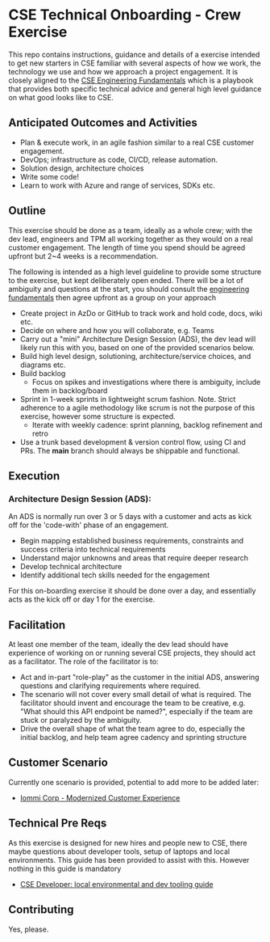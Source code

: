 # CSE Technical Onboarding - Crew Exercise

This repo contains instructions, guidance and details of a exercise intended to get new starters in CSE familiar with several aspects of how we work, the technology we use and how we approach a project engagement. It is closely aligned to the [CSE Engineering Fundamentals](https://microsoft.github.io/code-with-engineering-playbook/) which is a playbook that provides both specific technical advice and general high level guidance on what good looks like to CSE.

## Anticipated Outcomes and Activities

- Plan & execute work, in an agile fashion similar to a real CSE customer engagement.
- DevOps; infrastructure as code, CI/CD, release automation.
- Solution design, architecture choices
- Write some code!
- Learn to work with Azure and range of services, SDKs etc.

## Outline

This exercise should be done as a team, ideally as a whole crew; with the dev lead, engineers and TPM all working together as they would on a real customer engagement. The length of time you spend should be agreed upfront but 2~4 weeks is a recommendation.

The following is intended as a high level guideline to provide some structure to the exercise, but kept deliberately open ended. There will be a lot of ambiguity and questions at the start, you should consult the [engineering fundamentals](https://microsoft.github.io/code-with-engineering-playbook/) then agree upfront as a group on your approach

- Create project in AzDo or GitHub to track work and hold code, docs, wiki etc.
- Decide on where and how you will collaborate, e.g. Teams
- Carry out a "mini" Architecture Design Session (ADS), the dev lead will likely run this with you, based on one of the provided scenarios below.
- Build high level design, solutioning, architecture/service choices, and diagrams etc.
- Build backlog
  - Focus on spikes and investigations where there is ambiguity, include them in backlog/board
- Sprint in 1-week sprints in lightweight scrum fashion. Note. Strict adherence to a agile methodology like scrum is not the purpose of this exercise, however some structure is expected.
  - Iterate with weekly cadence: sprint planning, backlog refinement and retro
- Use a trunk based development & version control flow, using CI and PRs. The **main** branch should always be shippable and functional.

## Execution

### Architecture Design Session (ADS):

An ADS is normally run over 3 or 5 days with a customer and acts as kick off for the 'code-with' phase of an engagement.

- Begin mapping established business requirements, constraints and success criteria into technical requirements
- Understand major unknowns and areas that require deeper research
- Develop technical architecture
- Identify additional tech skills needed for the engagement

For this on-boarding exercise it should be done over a day, and essentially acts as the kick off or day 1 for the exercise.

## Facilitation  

At least one member of the team, ideally the dev lead should have experience of working on or running several CSE projects, they should act as a facilitator. The role of the facilitator is to:

- Act and in-part "role-play" as the customer in the initial ADS, answering questions and clarifying requirements where required.
- The scenario will not cover every small detail of what is required. The facilitator should invent and encourage the team to be creative, e.g. "What should this API endpoint be named?",  especially if the team are stuck or paralyzed by the ambiguity.
- Drive the overall shape of what the team agree to do, especially the initial backlog, and help team agree cadency and sprinting structure

## Customer Scenario

Currently one scenario is provided, potential to add more to be added later:
  
- [Iommi Corp - Modernized Customer Experience](scenarios/iommi-corp/readme.md)

## Technical Pre Reqs

As this exercise is designed for new hires and people new to CSE, there maybe questions about developer tools, setup of laptops and local environments. This guide has been provided to assist with this. However nothing in this guide is mandatory

- [CSE Developer: local environmental and dev tooling guide](dev-guide.md)

## Contributing

Yes, please.
